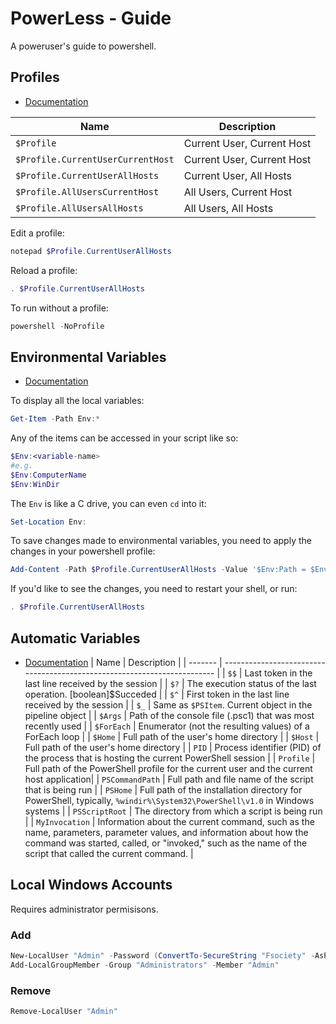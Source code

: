 # PowerLess - Guide

A poweruser's guide to powershell.

## Profiles

- [Documentation](https://docs.microsoft.com/en-us/powershell/module/microsoft.powershell.core/about/about_profiles?view=powershell-6)

| Name                              | Description                |
| --------------------------------- | -------------------------- |
| `$Profile`                        | Current User, Current Host |
| `$Profile.CurrentUserCurrentHost` | Current User, Current Host |
| `$Profile.CurrentUserAllHosts`    | Current User, All Hosts    |
| `$Profile.AllUsersCurrentHost`    | All Users, Current Host    |
| `$Profile.AllUsersAllHosts`       | All Users, All Hosts       |

Edit a profile:

```powershell
notepad $Profile.CurrentUserAllHosts
```

Reload a profile:

```powershell
. $Profile.CurrentUserAllHosts
```

To run without a profile:

```powershell
powershell -NoProfile
```

## Environmental Variables

- [Documentation](https://docs.microsoft.com/en-us/powershell/module/microsoft.powershell.core/about/about_environment_variables?view=powershell-6)

To display all the local variables:

```powershell
Get-Item -Path Env:*
```

Any of the items can be accessed in your script like so:

```powershell
$Env:<variable-name>
#e.g.
$Env:ComputerName
$Env:WinDir
```

The `Env` is like a C drive, you can even `cd` into it:

```powershell
Set-Location Env:
```

To save changes made to environmental variables, you need to apply the changes in your powershell profile:

```powershell
Add-Content -Path $Profile.CurrentUserAllHosts -Value '$Env:Path = $Env:Path + ";C:\Temp"'
```

If you'd like to see the changes, you need to restart your shell, or run:

```powershell
. $Profile.CurrentUserAllHosts
```

## Automatic Variables

- [Documentation](https://docs.microsoft.com/en-us/powershell/module/microsoft.powershell.core/about/about_automatic_variables?view=powershell-6)
  | Name | Description |
  | ------- | ------------------------------------------------------------------------ |
  | `$$` | Last token in the last line received by the session |
  | `$?` | The execution status of the last operation. [boolean]\$Succeded |
  | `$^` | First token in the last line received by the session |
  | `$_` | Same as `$PSItem`. Current object in the pipeline object |
  | `$Args` | Path of the console file (.psc1) that was most recently used |
  | `$ForEach` | Enumerator (not the resulting values) of a ForEach loop |
  | `$Home` | Full path of the user's home directory |
  | `$Host` | Full path of the user's home directory |
  | `PID` | Process identifier (PID) of the process that is hosting the current PowerShell session |
  | `Profile` | Full path of the PowerShell profile for the current user and the current host application|
  | `PSCommandPath` | Full path and file name of the script that is being run |
  | `PSHome` | Full path of the installation directory for PowerShell, typically, `%windir%\System32\PowerShell\v1.0` in Windows systems |
  | `PSScriptRoot` | The directory from which a script is being run |
  | `MyInvocation` | Information about the current command, such as the name, parameters, parameter values, and information about how the command was started, called, or "invoked," such as the name of the script that called the current command. |

## Local Windows Accounts

Requires administrator permisisons.

### Add

```powershell
New-LocalUser "Admin" -Password (ConvertTo-SecureString "Fsociety" -AsPlainText -Force)
Add-LocalGroupMember -Group "Administrators" -Member "Admin"
```

### Remove

```powershell
Remove-LocalUser "Admin"
```
